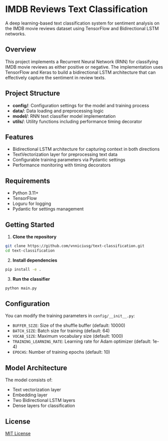 # IMDB Reviews Text Classification

A deep learning-based text classification system for sentiment analysis on the IMDB movie reviews dataset using TensorFlow and Bidirectional LSTM networks.

## Overview

This project implements a Recurrent Neural Network (RNN) for classifying IMDB movie reviews as either positive or negative. The implementation uses TensorFlow and Keras to build a bidirectional LSTM architecture that can effectively capture the sentiment in review texts.

## Project Structure

- **config/**: Configuration settings for the model and training process
- **data/**: Data loading and preprocessing logic
- **model/**: RNN text classifier model implementation
- **utils/**: Utility functions including performance timing decorator

## Features

- Bidirectional LSTM architecture for capturing context in both directions
- TextVectorization layer for preprocessing text data
- Configurable training parameters via Pydantic settings
- Performance monitoring with timing decorators

## Requirements

- Python 3.11+
- TensorFlow
- Loguru for logging
- Pydantic for settings management

## Getting Started

1. **Clone the repository**

```bash
git clone https://github.com/vnniciusg/text-classification.git
cd text-classification
```

2. **Install dependencies**

```bash
pip install -e .
```

3. **Run the classifier**

```bash
python main.py
```

## Configuration

You can modify the training parameters in `config/__init__.py`:

- `BUFFER_SIZE`: Size of the shuffle buffer (default: 10000)
- `BATCH_SIZE`: Batch size for training (default: 64)
- `VOCAB_SIZE`: Maximum vocabulary size (default: 1000)
- `TRAINING_LEARNING_RATE`: Learning rate for Adam optimizer (default: 1e-4)
- `EPOCHS`: Number of training epochs (default: 10)

## Model Architecture

The model consists of:

- Text vectorization layer
- Embedding layer
- Two Bidirectional LSTM layers
- Dense layers for classification

## License

[MIT License](LICENSE)
